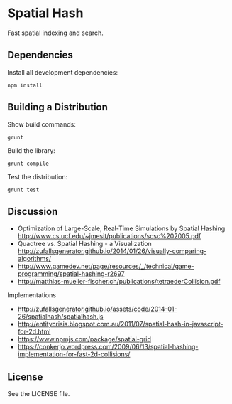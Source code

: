 Spatial Hash
============

Fast spatial indexing and search.


Dependencies
------------

Install all development dependencies:

    npm install


Building a Distribution
-----------------------

Show build commands:

    grunt

Build the library:

    grunt compile

Test the distribution:

    grunt test


Discussion
----------

* Optimization of Large-Scale, Real-Time Simulations by Spatial Hashing
  http://www.cs.ucf.edu/~jmesit/publications/scsc%202005.pdf
* Quadtree vs. Spatial Hashing - a Visualization http://zufallsgenerator.github.io/2014/01/26/visually-comparing-algorithms/
* http://www.gamedev.net/page/resources/_/technical/game-programming/spatial-hashing-r2697
* http://matthias-mueller-fischer.ch/publications/tetraederCollision.pdf

Implementations

* http://zufallsgenerator.github.io/assets/code/2014-01-26/spatialhash/spatialhash.js
* http://entitycrisis.blogspot.com.au/2011/07/spatial-hash-in-javascript-for-2d.html
* https://www.npmjs.com/package/spatial-grid
* https://conkerjo.wordpress.com/2009/06/13/spatial-hashing-implementation-for-fast-2d-collisions/

License
-------

See the LICENSE file.

